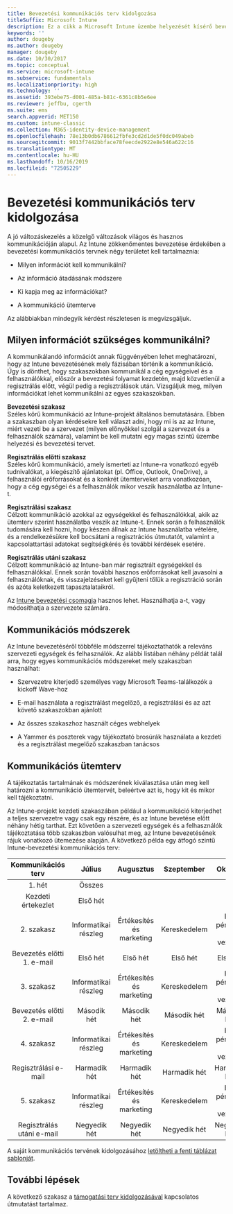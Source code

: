 ```yaml
---
title: Bevezetési kommunikációs terv kidolgozása
titleSuffix: Microsoft Intune
description: Ez a cikk a Microsoft Intune üzembe helyezését kísérő bevezetési kommunikációs terv kidolgozását segíti.
keywords: ''
author: dougeby
ms.author: dougeby
manager: dougeby
ms.date: 10/30/2017
ms.topic: conceptual
ms.service: microsoft-intune
ms.subservice: fundamentals
ms.localizationpriority: high
ms.technology: ''
ms.assetid: 393ebe75-d001-485a-b81c-6361c8b5e6ee
ms.reviewer: jeffbu, cgerth
ms.suite: ems
search.appverid: MET150
ms.custom: intune-classic
ms.collection: M365-identity-device-management
ms.openlocfilehash: 78e13b0db6786612fbfe3cd2d1de5f0dc049abeb
ms.sourcegitcommit: 9013f7442bbface78feecde2922e8e546a622c16
ms.translationtype: MT
ms.contentlocale: hu-HU
ms.lasthandoff: 10/16/2019
ms.locfileid: "72505229"
---
```

# <a name="develop-a-rollout-communication-plan"></a>Bevezetési kommunikációs terv kidolgozása

A jó változáskezelés a közelgő változások világos és hasznos kommunikációján alapul. Az Intune zökkenőmentes bevezetése érdekében a bevezetési kommunikációs tervnek négy területet kell tartalmaznia:

- Milyen információt kell kommunikálni?

- Az információ átadásának módszere

- Ki kapja meg az információkat?

- A kommunikáció ütemterve

Az alábbiakban mindegyik kérdést részletesen is megvizsgáljuk.

## <a name="what-needs-to-be-communicated"></a>Milyen információt szükséges kommunikálni?

A kommunikálandó információt annak függvényében lehet meghatározni, hogy az Intune bevezetésének mely fázisában történik a kommunikáció. Úgy is dönthet, hogy szakaszokban kommunikál a cég egységeivel és a felhasználókkal, először a bevezetési folyamat kezdetén, majd közvetlenül a regisztrálás előtt, végül pedig a regisztrálások után. Vizsgáljuk meg, milyen információkat lehet kommunikálni az egyes szakaszokban.

**Bevezetési szakasz** <br/>Széles körű kommunikáció az Intune-projekt általános bemutatására. Ebben a szakaszban olyan kérdésekre kell választ adni, hogy mi is az az Intune, miért vezeti be a szervezet (milyen előnyökkel szolgál a szervezet és a felhasználók számára), valamint be kell mutatni egy magas szintű üzembe helyezési és bevezetési tervet.

**Regisztrálás előtti szakasz**<br/> Széles körű kommunikáció, amely ismerteti az Intune-ra vonatkozó egyéb tudnivalókat, a kiegészítő ajánlatokat (pl. Office, Outlook, OneDrive), a felhasználói erőforrásokat és a konkrét ütemterveket arra vonatkozóan, hogy a cég egységei és a felhasználók mikor veszik használatba az Intune-t.

**Regisztrálási szakasz**<br/> Célzott kommunikáció azokkal az egységekkel és felhasználókkal, akik az ütemterv szerint használatba veszik az Intune-t. Ennek során a felhasználók tudomására kell hozni, hogy készen állnak az Intune használatba vételére, és a rendelkezésükre kell bocsátani a regisztrációs útmutatót, valamint a kapcsolattartási adatokat segítségkérés és további kérdések esetére.

**Regisztrálás utáni szakasz**<br/> Célzott kommunikáció az Intune-ban már regisztrált egységekkel és felhasználókkal. Ennek során további hasznos erőforrásokat kell javasolni a felhasználóknak, és visszajelzéseket kell gyűjteni tőlük a regisztráció során és azóta keletkezett tapasztalataikról.

Az [Intune bevezetési csomagja](https://aka.ms/IntuneAdoptionKit) hasznos lehet. Használhatja a-t, vagy módosíthatja a szervezete számára.

## <a name="communication-delivery-methods"></a>Kommunikációs módszerek

Az Intune bevezetéséről többféle módszerrel tájékoztathatók a releváns szervezeti egységek és felhasználók. Az alábbi listában néhány példát talál arra, hogy egyes kommunikációs módszereket mely szakaszban használhat:

- Szervezetre kiterjedő személyes vagy Microsoft Teams-találkozók a kickoff Wave-hoz

- E-mail használata a regisztrálást megelőző, a regisztrálási és az azt követő szakaszokban ajánlott

- Az összes szakaszhoz használt céges webhelyek

- A Yammer és poszterek vagy tájékoztató brosúrák használata a kezdeti és a regisztrálást megelőző szakaszban tanácsos

## <a name="communications-timeline"></a>Kommunikációs ütemterv

A tájékoztatás tartalmának és módszerének kiválasztása után meg kell határozni a kommunikáció ütemtervét, beleértve azt is, hogy kit és mikor kell tájékoztatni.

Az Intune-projekt kezdeti szakaszában például a kommunikáció kiterjedhet a teljes szervezetre vagy csak egy részére, és az Intune bevetése előtt néhány hétig tarthat. Ezt követően a szervezeti egységek és a felhasználók tájékoztatása több szakaszban valósulhat meg, az Intune bevezetésének rájuk vonatkozó ütemezése alapján. A következő példa egy átfogó szintű Intune-bevezetési kommunikációs terv:

  | **Kommunikációs terv** | **Július** | **Augusztus** | **Szeptember** | **Október** |
|:---:|:---:|:---:|:---:|:---:|
| 1\. hét  | Összes |  |  |  |
| Kezdeti értekezlet | Első hét |  |  |  |
| 2\. szakasz | Informatikai részleg | Értékesítés és marketing | Kereskedelem | HR, pénzügy és vezetők |
| Bevezetés előtti 1. e-mail | Első hét | Első hét | Első hét | Első hét |
| 3\. szakasz | Informatikai részleg | Értékesítés és marketing | Kereskedelem | HR, pénzügy és vezetők |
| Bevezetés előtti 2. e-mail | Második hét | Második hét | Második hét | Második hét |
| 4\. szakasz | Informatikai részleg | Értékesítés és marketing | Kereskedelem | HR, pénzügy és vezetők |
| Regisztrálási e-mail | Harmadik hét | Harmadik hét | Harmadik hét | Harmadik hét |
| 5\. szakasz | Informatikai részleg | Értékesítés és marketing | Kereskedelem | HR, pénzügy és vezetők |
| Regisztrálás utáni e-mail | Negyedik hét | Negyedik hét | Negyedik hét | Negyedik hét |

A saját kommunikációs tervének kidolgozásához [letöltheti a fenti táblázat sablonját](https://gallery.technet.microsoft.com/Intune-deployment-planning-fae156c2?redir=0).

## <a name="next-step"></a>További lépések

A következő szakasz a [támogatási terv kidolgozásával](planning-guide-support-plan.md) kapcsolatos útmutatást tartalmaz.
